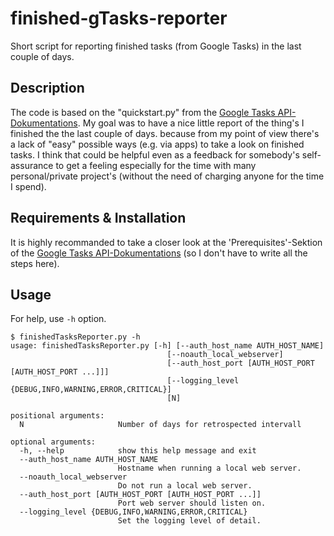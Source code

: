 # finished-gTasks-reporter

Short script for reporting finished tasks (from Google Tasks) in the last couple of days.

## Description

The code is based on the "quickstart.py" from the [Google Tasks API-Dokumentations](https://developers.google.com/google-apps/tasks/quickstart/python).
My goal was to have a nice little report of the thing's I finished the the last couple of days.
because from my point of view there's a lack of "easy" possible ways (e.g. via apps) to take a look on finished tasks. I think that could be helpful even as a feedback for somebody's self-assurance to get a feeling especially for the time with many personal/private project's (without the need of charging anyone for the time I spend).


## Requirements & Installation

It is highly recommanded to take a closer look at the 'Prerequisites'-Sektion of the [Google Tasks API-Dokumentations](https://developers.google.com/google-apps/tasks/quickstart/python) (so I don't have to write all the steps here).


## Usage

For help, use `-h` option.

```
$ finishedTasksReporter.py -h
usage: finishedTasksReporter.py [-h] [--auth_host_name AUTH_HOST_NAME]
                                   [--noauth_local_webserver]
                                   [--auth_host_port [AUTH_HOST_PORT [AUTH_HOST_PORT ...]]]
                                   [--logging_level {DEBUG,INFO,WARNING,ERROR,CRITICAL}]
                                   [N]

positional arguments:
  N                     Number of days for retrospected intervall

optional arguments:
  -h, --help            show this help message and exit
  --auth_host_name AUTH_HOST_NAME
                        Hostname when running a local web server.
  --noauth_local_webserver
                        Do not run a local web server.
  --auth_host_port [AUTH_HOST_PORT [AUTH_HOST_PORT ...]]
                        Port web server should listen on.
  --logging_level {DEBUG,INFO,WARNING,ERROR,CRITICAL}
                        Set the logging level of detail.
```
